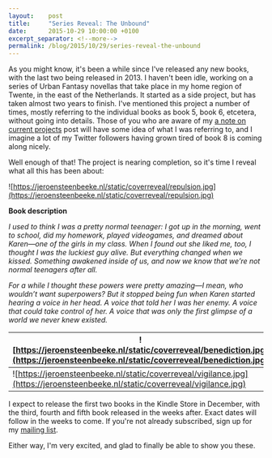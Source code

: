 ```yaml
---
layout:    post
title:     "Series Reveal: The Unbound"
date:      2015-10-29 10:00:00 +0100
excerpt_separator: <!--more-->
permalink: /blog/2015/10/29/series-reveal-the-unbound
---
```


As you might know, it's been a while since I've released any new books, with the last two being released in 2013. I haven't been idle, working on a series of Urban Fantasy novellas that take place in my home region of Twente, in the east of the Netherlands. It started as a side project, but has taken almost two years to finish. I've mentioned this project a number of times, mostly referring to the individual books as book 5, book 6, etcetera, without going into details. Those of you who are aware of my [a note on current projects](/2014/1/22/note-current-projects.html) post will have some idea of what I was referring to, and I imagine a lot of my Twitter followers having grown tired of book 8 is coming along nicely.

<!--more-->
Well enough of that! The project is nearing completion, so it's time I reveal what all this has been about:


![https://jeroensteenbeeke.nl/static/coverreveal/repulsion.jpg](https://jeroensteenbeeke.nl/static/coverreveal/repulsion.jpg)

**Book description**

*I used to think I was a pretty normal teenager: I got up in the morning,*
*went to school, did my homework, played videogames, and dreamed about*
*Karen&#x2014;one of the girls in my class. When I found out she liked me, too, I*
*thought I was the luckiest guy alive. But everything changed when we kissed.*
*Something awakened inside of us, and now we know that we’re not normal*
*teenagers after all.*

*For a while I thought these powers were pretty amazing&#x2014;I mean, who*
*wouldn’t want superpowers? But it stopped being fun when Karen started*
*hearing a voice in her head. A voice that told her I was her enemy. A voice that*
*could take control of her. A voice that was only the first glimpse of a world we*
*never knew existed.*


| ![https://jeroensteenbeeke.nl/static/coverreveal/benediction.jpg](https://jeroensteenbeeke.nl/static/coverreveal/benediction.jpg) | ![https://jeroensteenbeeke.nl/static/coverreveal/deliverance.jpg](https://jeroensteenbeeke.nl/static/coverreveal/deliverance.jpg) |
| --- | --- |
| ![https://jeroensteenbeeke.nl/static/coverreveal/vigilance.jpg](https://jeroensteenbeeke.nl/static/coverreveal/vigilance.jpg) | ![https://jeroensteenbeeke.nl/static/coverreveal/majesty.jpg](https://jeroensteenbeeke.nl/static/coverreveal/majesty.jpg) |



I expect to release the first two books in the Kindle Store in December, with the third, fourth and fifth book released in the weeks after. Exact dates will follow in the weeks to come. If you're not already subscribed, sign up for my [mailing list](http://promo.jeroensteenbeeke.nl/).

Either way, I'm very excited, and glad to finally be able to show you these.